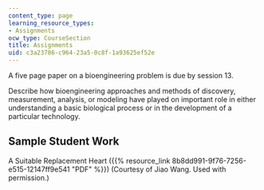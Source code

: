 ```yaml
---
content_type: page
learning_resource_types:
- Assignments
ocw_type: CourseSection
title: Assignments
uid: c3a23786-c964-23a5-0c8f-1a93625ef52e
---
```


A five page paper on a bioengineering problem is due by session 13.

Describe how bioengineering approaches and methods of discovery, measurement, analysis, or modeling have played on important role in either understanding a basic biological process or in the development of a particular technology.

Sample Student Work
-------------------

A Suitable Replacement Heart ({{% resource_link 8b8dd991-9f76-7256-e515-12147ff9e541 "PDF" %}}) (Courtesy of Jiao Wang. Used with permission.)